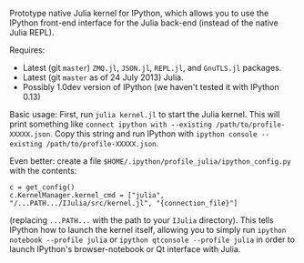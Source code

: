 Prototype native Julia kernel for IPython, which allows you to use the IPython
front-end interface for the Julia back-end (instead of the native Julia REPL).

Requires:
* Latest (git `master`) `ZMQ.jl`, `JSON.jl`, `REPL.jl`, and `GnuTLS.jl` packages.
* Latest (git `master` as of 24 July 2013) Julia.
* Possibly 1.0dev version of IPython (we haven't tested it with IPython 0.13)

Basic usage: First, run `julia kernel.jl` to start the Julia kernel.  This will print something like `connect ipython with --existing /path/to/profile-XXXXX.json`.   Copy this string and run IPython with `ipython console --existing /path/to/profile-XXXXX.json`.

Even better: create a file `$HOME/.ipython/profile_julia/ipython_config.py` with the contents:
```
c = get_config()
c.KernelManager.kernel_cmd = ["julia", "/...PATH.../IJulia/src/kernel.jl", "{connection_file}"]
```
(replacing `...PATH...` with the path to your `IJulia` directory).
This tells IPython how to launch the kernel itself, allowing you to simply run `ipython notebook --profile julia` or `ipython qtconsole --profile julia` in order to launch IPython's browser-notebook or Qt interface with Julia.
